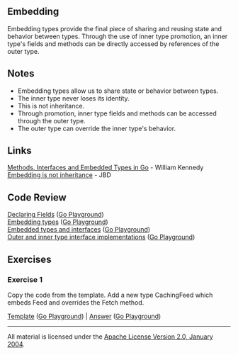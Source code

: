 ## Embedding

Embedding types provide the final piece of sharing and reusing state and behavior between types. Through the use of inner type promotion, an inner type's fields and methods can be directly accessed by references of the outer type.

## Notes

* Embedding types allow us to share state or behavior between types.
* The inner type never loses its identity.
* This is not inheritance.
* Through promotion, inner type fields and methods can be accessed through the outer type.
* The outer type can override the inner type's behavior.

## Links

[Methods, Interfaces and Embedded Types in Go](https://www.ardanlabs.com/blog/2014/05/methods-interfaces-and-embedded-types.html) - William Kennedy    
[Embedding is not inheritance](https://rakyll.org/typesystem/) - JBD  

## Code Review

[Declaring Fields](example1/example1.go) ([Go Playground](https://play.golang.org/p/mT4iWg10YEp))  
[Embedding types](example2/example2.go) ([Go Playground](https://play.golang.org/p/avo8I21N-qq))  
[Embedded types and interfaces](example3/example3.go) ([Go Playground](https://play.golang.org/p/pdwB9dxD1MR))  
[Outer and inner type interface implementations](example4/example4.go) ([Go Playground](https://play.golang.org/p/soB4QujV4Sj))

## Exercises

### Exercise 1

Copy the code from the template. Add a new type CachingFeed which embeds Feed and overrides the Fetch method.

[Template](exercises/template1/template1.go) ([Go Playground](https://play.golang.org/p/_3Cv3GSm5BP)) | 
[Answer](exercises/exercise1/exercise1.go) ([Go Playground](https://play.golang.org/p/mu3s7hl6_E4))
___
All material is licensed under the [Apache License Version 2.0, January 2004](http://www.apache.org/licenses/LICENSE-2.0).
